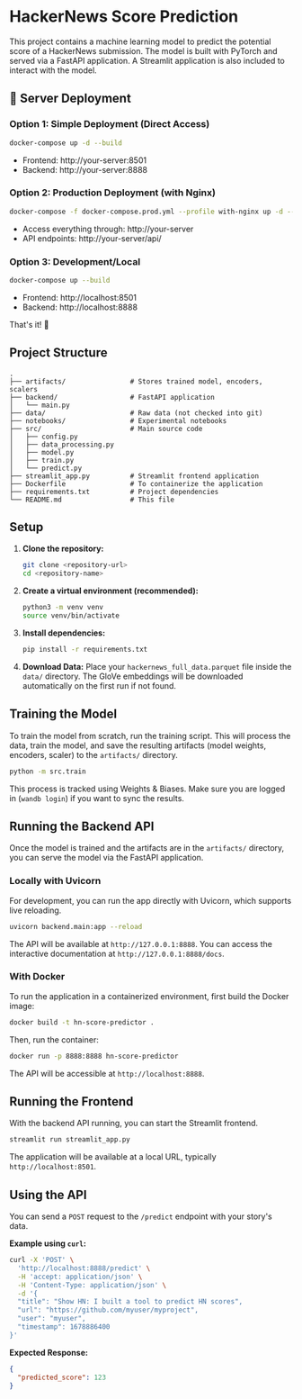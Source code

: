 # HackerNews Score Prediction

This project contains a machine learning model to predict the potential score of a HackerNews submission. The model is built with PyTorch and served via a FastAPI application. A Streamlit application is also included to interact with the model.

## 🚀 Server Deployment

### Option 1: Simple Deployment (Direct Access)
```bash
docker-compose up -d --build
```
- Frontend: http://your-server:8501
- Backend: http://your-server:8888

### Option 2: Production Deployment (with Nginx)
```bash
docker-compose -f docker-compose.prod.yml --profile with-nginx up -d --build
```
- Access everything through: http://your-server
- API endpoints: http://your-server/api/

### Option 3: Development/Local
```bash
docker-compose up --build
```
- Frontend: http://localhost:8501
- Backend: http://localhost:8888

That's it! 🎉

## Project Structure

```
.
├── artifacts/                # Stores trained model, encoders, scalers
├── backend/                  # FastAPI application
│   └── main.py
├── data/                     # Raw data (not checked into git)
├── notebooks/                # Experimental notebooks
├── src/                      # Main source code
│   ├── config.py
│   ├── data_processing.py
│   ├── model.py
│   ├── train.py
│   └── predict.py
├── streamlit_app.py          # Streamlit frontend application
├── Dockerfile                # To containerize the application
├── requirements.txt          # Project dependencies
└── README.md                 # This file
```

## Setup

1.  **Clone the repository:**
    ```bash
    git clone <repository-url>
    cd <repository-name>
    ```

2.  **Create a virtual environment (recommended):**
    ```bash
    python3 -m venv venv
    source venv/bin/activate
    ```

3.  **Install dependencies:**
    ```bash
    pip install -r requirements.txt
    ```

4.  **Download Data:**
    Place your `hackernews_full_data.parquet` file inside the `data/` directory. The GloVe embeddings will be downloaded automatically on the first run if not found.

## Training the Model

To train the model from scratch, run the training script. This will process the data, train the model, and save the resulting artifacts (model weights, encoders, scaler) to the `artifacts/` directory.

```bash
python -m src.train
```

This process is tracked using Weights & Biases. Make sure you are logged in (`wandb login`) if you want to sync the results.

## Running the Backend API

Once the model is trained and the artifacts are in the `artifacts/` directory, you can serve the model via the FastAPI application.

### Locally with Uvicorn

For development, you can run the app directly with Uvicorn, which supports live reloading.

```bash
uvicorn backend.main:app --reload
```

The API will be available at `http://127.0.0.1:8888`. You can access the interactive documentation at `http://127.0.0.1:8888/docs`.

### With Docker

To run the application in a containerized environment, first build the Docker image:

```bash
docker build -t hn-score-predictor .
```

Then, run the container:

```bash
docker run -p 8888:8888 hn-score-predictor
```

The API will be accessible at `http://localhost:8888`.

## Running the Frontend

With the backend API running, you can start the Streamlit frontend.

```bash
streamlit run streamlit_app.py
```

The application will be available at a local URL, typically `http://localhost:8501`.

## Using the API

You can send a `POST` request to the `/predict` endpoint with your story's data.

**Example using `curl`:**

```bash
curl -X 'POST' \
  'http://localhost:8888/predict' \
  -H 'accept: application/json' \
  -H 'Content-Type: application/json' \
  -d '{
  "title": "Show HN: I built a tool to predict HN scores",
  "url": "https://github.com/myuser/myproject",
  "user": "myuser",
  "timestamp": 1678886400
}'
```

**Expected Response:**

```json
{
  "predicted_score": 123
}
``` 